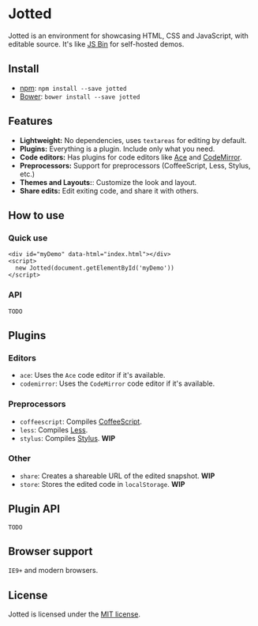 # Jotted

Jotted is an environment for showcasing HTML, CSS and JavaScript, with editable source. It's like [JS Bin](http://jsbin.com/) for self-hosted demos.

## Install

* [npm](https://www.npmjs.com/package/jotted): `npm install --save jotted`
* [Bower](http://bower.io/): `bower install --save jotted`

## Features

* **Lightweight:** No dependencies, uses `textareas` for editing by default.
* **Plugins:** Everything is a plugin. Include only what you need.
* **Code editors:** Has plugins for code editors like [Ace]() and [CodeMirror]().
* **Preprocessors:** Support for preprocessors (CoffeeScript, Less, Stylus, etc.)
* **Themes and Layouts:**: Customize the look and layout.
* **Share edits:** Edit exiting code, and share it with others.

## How to use

### Quick use

```
<div id="myDemo" data-html="index.html"></div>
<script>
  new Jotted(document.getElementById('myDemo'))
</script>
```

### API

`TODO`

## Plugins

### Editors

* `ace`: Uses the `Ace` code editor if it's available.
* `codemirror`: Uses the `CodeMirror` code editor if it's available.

### Preprocessors

* `coffeescript`: Compiles [CoffeeScript]().
* `less`: Compiles [Less]().
* `stylus`: Compiles [Stylus](). **WIP**

### Other

* `share`: Creates a shareable URL of the edited snapshot. **WIP**
* `store`: Stores the edited code in `localStorage`. **WIP**

## Plugin API

`TODO`

## Browser support

`IE9+` and modern browsers.

## License

Jotted is licensed under the [MIT license](LICENSE).


